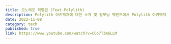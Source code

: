 ```yaml
---
title: 모노레포 희망편 (Feat.Polylith)
description: Polylith 아키텍처에 대한 소개 및 팜모닝 백엔드에서 Polylith 아키텍처를 도입한 경험을 소개합니다.
date: 2022-11-08
category: tech
published: true
link: https://www.youtube.com/watch?v=CCo7T3m6LLM
---
```

